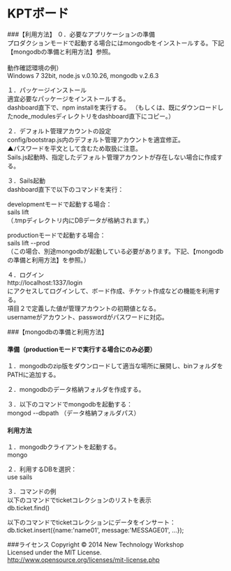# KPTボード
###【利用方法】
０．必要なアプリケーションの準備<br/>
プロダクションモードで起動する場合にはmongodbをインストールする。下記【mongodbの準備と利用方法】参照。<br><br>
動作確認環境の例）<br>
Windows 7 32bit, node.js v.0.10.26, mongodb v.2.6.3

１．パッケージインストール<br/>
適宜必要なパッケージをインストールする。<br/>
dashboard直下で、npm installを実行する。
（もしくは、既にダウンロードしたnode_modulesディレクトリをdashboard直下にコピー。）

２．デフォルト管理アカウントの設定<br/>
config/bootstrap.js内のデフォルト管理アカウントを適宜修正。<br/>
▲パスワードを平文として含むため取扱に注意。<br/>
Sails.js起動時、指定したデフォルト管理アカウントが存在しない場合に作成する。<br/>

３．Sails起動<br/>
dashboard直下で以下のコマンドを実行：<br/>

developmentモードで起動する場合：<br/>
sails lift<br/>
（.tmpディレクトリ内にDBデータが格納されます。）<br/>

productionモードで起動する場合：<br/>
sails lift --prod<br/>
（この場合、別途mongodbが起動している必要があります。下記、【mongodbの準備と利用方法】を参照。）<br/>

４．ログイン<br/>
http://localhost:1337/login<br/>
にアクセスしてログインして、ボード作成、チケット作成などの機能を利用する。<br/>
項目２で定義した値が管理アカウントの初期値となる。<br/>
usernameがアカウント、passwordがパスワードに対応。<br/>

###【mongodbの準備と利用方法】

#### 準備（productionモードで実行する場合にのみ必要）
１．mongodbのzip版をダウンロードして適当な場所に展開し、binフォルダをPATHに追加する。

２．mongodbのデータ格納フォルダを作成する。

３．以下のコマンドでmongodbを起動する：<br/>
mongod --dbpath （データ格納フォルダパス）

#### 利用方法

１．mongodbクライアントを起動する。<br/>
mongo

２．利用するDBを選択：<br/>
use sails

３．コマンドの例<br/>
以下のコマンドでticketコレクションのリストを表示<br/>
db.ticket.find()<br/>

以下のコマンドでticketコレクションにデータをインサート：<br/>
db.ticket.insert({name:'name01', message:'MESSAGE01', ...});

###ライセンス
Copyright &copy; 2014 New Technology Workshop<br>
Licensed under the MIT License.<br>
http://www.opensource.org/licenses/mit-license.php
